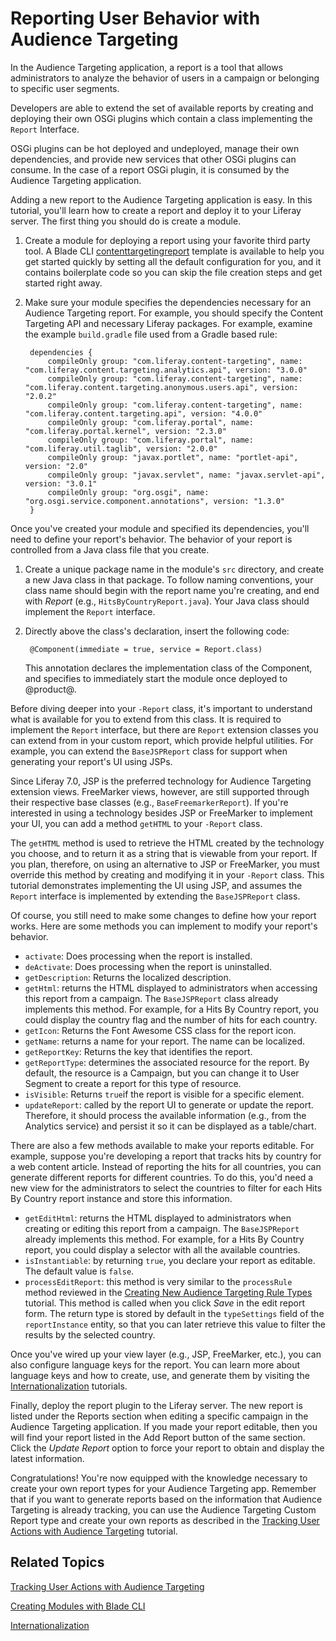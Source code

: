 # Reporting User Behavior with Audience Targeting [](id=reporting-user-behavior-with-audience-targeting)

In the Audience Targeting application, a report is a tool that allows
administrators to analyze the behavior of users in a campaign or belonging to
specific user segments.

Developers are able to extend the set of available reports by creating and
deploying their own OSGi plugins which contain a class implementing the
`Report` Interface.

OSGi plugins can be hot deployed and undeployed, manage their own dependencies,
and provide new services that other OSGi plugins can consume. In the case of a
report OSGi plugin, it is consumed by the Audience Targeting application.

Adding a new report to the Audience Targeting application is easy. In this
tutorial, you'll learn how to create a report and deploy it to your Liferay
server. The first thing you should do is create a module.

1. Create a module for deploying a report using your favorite third party tool.
   A Blade CLI
   [contenttargetingreport](/develop/tutorials/-/knowledge_base/7-0/content-targeting-report-template)
   template is available to help you get started quickly by setting all the
   default configuration for you, and it contains boilerplate code so you can
   skip the file creation steps and get started right away.

2. Make sure your module specifies the dependencies necessary for an Audience
   Targeting report. For example, you should specify the Content Targeting API
   and necessary Liferay packages. For example, examine the example
   `build.gradle` file used from a Gradle based rule:

        dependencies {
            compileOnly group: "com.liferay.content-targeting", name: "com.liferay.content.targeting.analytics.api", version: "3.0.0"
            compileOnly group: "com.liferay.content-targeting", name: "com.liferay.content.targeting.anonymous.users.api", version: "2.0.2"
            compileOnly group: "com.liferay.content-targeting", name: "com.liferay.content.targeting.api", version: "4.0.0"
            compileOnly group: "com.liferay.portal", name: "com.liferay.portal.kernel", version: "2.3.0"
            compileOnly group: "com.liferay.portal", name: "com.liferay.util.taglib", version: "2.0.0"
            compileOnly group: "javax.portlet", name: "portlet-api", version: "2.0"
            compileOnly group: "javax.servlet", name: "javax.servlet-api", version: "3.0.1"
            compileOnly group: "org.osgi", name: "org.osgi.service.component.annotations", version: "1.3.0"
        }

Once you've created your module and specified its dependencies, you'll need to
define your report's behavior. The behavior of your report is controlled from a
Java class file that you create.

1. Create a unique package name in the module's `src` directory, and create a
   new Java class in that package. To follow naming conventions, your class name
   should begin with the report name you're creating, and end with *Report*
   (e.g., `HitsByCountryReport.java`). Your Java class should implement the
   `Report` interface.

2. Directly above the class's declaration, insert the following code:

        @Component(immediate = true, service = Report.class)

    This annotation declares the implementation class of the Component, and
    specifies to immediately start the module once deployed to @product@.

Before diving deeper into your `-Report` class, it's important to understand
what is available for you to extend from this class. It is required to implement
the `Report` interface, but there are `Report` extension classes you can extend
from in your custom report, which provide helpful utilities. For example, you
can extend the `BaseJSPReport` class for support when generating your report's
UI using JSPs.

Since Liferay 7.0, JSP is the preferred technology for Audience Targeting
extension views. FreeMarker views, however, are still supported through their
respective base classes (e.g., `BaseFreemarkerReport`). If you're interested in
using a technology besides JSP or FreeMarker to implement your UI, you can add a
method `getHTML` to your `-Report` class.

The `getHTML` method is used to retrieve the HTML created by the technology you
choose, and to return it as a string that is viewable from your report. If you
plan, therefore, on using an alternative to JSP or FreeMarker, you must override
this method by creating and modifying it in your `-Report` class. This tutorial
demonstrates implementing the UI using JSP, and assumes the `Report` interface
is implemented by extending the `BaseJSPReport` class.

Of course, you still need to make some changes to define how your report works.
Here are some methods you can implement to modify your report's behavior.
   
<!-- The below method descriptions are the Javadoc copied from the `Report`
interface. Since the source code is not accessible and the Javadoc for Audience
Targeting is not currently published, I've provided some methods and
descriptions until the Javadoc is available publicly. -Cody -->

- `activate`: Does processing when the report is installed.
- `deActivate`: Does processing when the report is uninstalled.
- `getDescription`: Returns the localized description.
- `getHtml`: returns the HTML displayed to administrators when accessing this
   report from a campaign. The `BaseJSPReport` class already implements this
   method. For example, for a Hits By Country report, you could display the
   country flag and the number of hits for each country.
- `getIcon`: Returns the Font Awesome CSS class for the report icon.
- `getName`: returns a name for your report. The name can be localized.
- `getReportKey`: Returns the key that identifies the report.
- `getReportType`: determines the associated resource for the report. By
   default, the resource is a Campaign, but you can change it to User Segment
   to create a report for this type of resource.
- `isVisible`: Returns `true`if the report is visible for a specific element.
- `updateReport`: called by the report UI to generate or update the report.
   Therefore, it should process the available information (e.g., from the
   Analytics service) and persist it so it can be displayed as a table/chart.

There are also a few methods available to make your reports editable. For
example, suppose you're developing a report that tracks hits by country for a
web content article. Instead of reporting the hits for all countries, you can
generate different reports for different countries. To do this, you'd need a new
view for the administrators to select the countries to filter for each Hits By
Country report instance and store this information.

- `getEditHtml`: returns the HTML displayed to administrators when creating
   or editing this report from a campaign. The `BaseJSPReport` already
   implements this method. For example, for a Hits By Country report, you
   could display a selector with all the available countries.
- `isInstantiable`: by returning `true`, you declare your report as
   editable. The default value is `false`.
- `processEditReport`: this method is very similar to the `processRule` method
   reviewed in the
   [Creating New Audience Targeting Rule Types](/develop/tutorials/-/knowledge_base/7-0/creating-new-audience-targeting-rule-types)
   tutorial. This method is called when you click *Save* in the edit report form.
   The return type is stored by default in the `typeSettings` field of the
   `reportInstance` entity, so that you can later retrieve this value to filter
   the results by the selected country.

Once you've wired up your view layer (e.g., JSP, FreeMarker, etc.), you can also
configure language keys for the report. You can learn more about language keys
and how to create, use, and generate them by visiting the
[Internationalization](/develop/tutorials/-/knowledge_base/7-0/internationalization)
tutorials.

Finally, deploy the report plugin to the Liferay server. The new report is
listed under the Reports section when editing a specific campaign in the
Audience Targeting application. If you made your report editable, then you will
find your report listed in the Add Report button of the same section. Click the
*Update Report* option to force your report to obtain and display the latest
information.

Congratulations! You're now equipped with the knowledge necessary to create your
own report types for your Audience Targeting app. Remember that if you want to
generate reports based on the information that Audience Targeting is already
tracking, you can use the Audience Targeting Custom Report type and create your
own reports as described in the
[Tracking User Actions with Audience Targeting](/develop/tutorials/-/knowledge_base/7-0/tracking-user-actions-with-audience-targeting)
tutorial.

## Related Topics [](id=related-topics)

[Tracking User Actions with Audience Targeting](/develop/tutorials/-/knowledge_base/7-0/tracking-user-actions-with-audience-targeting)

[Creating Modules with Blade CLI](/develop/tutorials/-/knowledge_base/7-0/creating-modules-with-blade-cli)

[Internationalization](/develop/tutorials/-/knowledge_base/7-0/internationalization)
